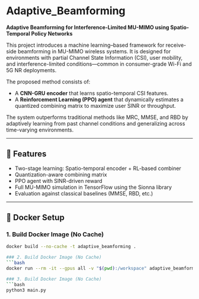 # Adaptive_Beamforming

**Adaptive Beamforming for Interference-Limited MU-MIMO using Spatio-Temporal Policy Networks**

This project introduces a machine learning–based framework for receive-side beamforming in MU-MIMO wireless systems. It is designed for environments with partial Channel State Information (CSI), user mobility, and interference-limited conditions—common in consumer-grade Wi-Fi and 5G NR deployments.

The proposed method consists of:
- A **CNN-GRU encoder** that learns spatio-temporal CSI features.
- A **Reinforcement Learning (PPO) agent** that dynamically estimates a quantized combining matrix to maximize user SINR or throughput.

The system outperforms traditional methods like MRC, MMSE, and RBD by adaptively learning from past channel conditions and generalizing across time-varying environments.

---

## 🚀 Features
- Two-stage learning: Spatio-temporal encoder + RL-based combiner
- Quantization-aware combining matrix
- PPO agent with SINR-driven reward
- Full MU-MIMO simulation in TensorFlow using the Sionna library
- Evaluation against classical baselines (MMSE, RBD, etc.)

---

## 🐳 Docker Setup

### 1. Build Docker Image (No Cache)
```bash
docker build --no-cache -t adaptive_beamforming .

### 2. Build Docker Image (No Cache)
```bash
docker run --rm -it --gpus all -v "$(pwd):/workspace" adaptive_beamforming /bin/bash

### 3. Build Docker Image (No Cache)
```bash
python3 main.py
